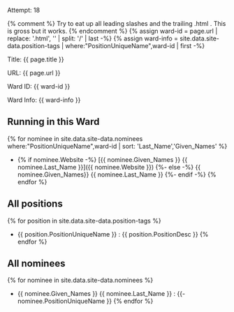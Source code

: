 ---
---

Attempt: 18

{% comment %}
Try to eat up all leading slashes and the trailing .html . 
This is gross but it works.
{% endcomment %}
{% assign ward-id = page.url | replace: '.html', '' | split: '/' | last -%}
{% assign ward-info = site.data.site-data.position-tags |
where:"PositionUniqueName",ward-id | first -%}

Title: {{ page.title }} 

URL: {{ page.url }}

Ward ID: {{ ward-id }}

Ward Info: {{ ward-info }}

## Running in this Ward

{% for nominee in site.data.site-data.nominees 
where:"PositionUniqueName",ward-id | sort: 'Last_Name','Given_Names'
%}
- {% if nominee.Website -%}
  [{{ nominee.Given_Names }} 
    {{ nominee.Last_Name }}]({{ nominee.Website }})
  {%- else -%}
    {{ nominee.Given_Names}} {{ nominee.Last_Name }}
  {%- endif -%}
{% endfor %}


## All positions

{% for position in site.data.site-data.position-tags %}
- {{ position.PositionUniqueName }} : {{ position.PositionDesc }}
{% endfor %}

## All nominees 

{% for nominee in site.data.site-data.nominees %}
- {{ nominee.Given_Names }} {{ nominee.Last_Name }} : 
  {{- nominee.PositionUniqueName }}
{% endfor %}
